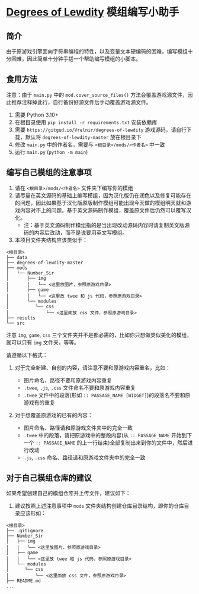 # [Degrees of Lewdity][dol] 模组编写小助手

## 简介
由于原游戏引擎面向字符串编程的特性，以及变量文本硬编码的困难，编写模组十分困难，因此简单十分钟手搓一个帮助编写模组的小脚本。

## 食用方法
注意：由于 `main.py` 中的 `mod.cover_source_files()` 方法会覆盖游戏源文件，因此推荐注释掉此行，自行备份好源文件后手动覆盖游戏源文件。

1. 需要 Python 3.10+
2. 在根目录使用 `pip install -r requirements.txt` 安装依赖库
3. 需要 `https://gitgud.io/Vrelnir/degrees-of-lewdity` 游戏源码，请自行下载，默认将 `degrees-of-lewdity-master` 放在根目录下
4. 修改 `main.py` 中的作者名，需要与 `<根目录>/mods/<作者名>` 中一致
5. 运行 `main.py` (`python -m main`)

## 编写自己模组的注意事项
1. 请在 `<根目录>/mods/<作者名>` 文件夹下编写你的模组
2. 请尽量在英文源码的基础上编写模组，因为汉化版仍在润色以及修复可能存在的问题，因此如果基于汉化版原版制作模组可能出现今天做的模组明天就和游戏内容对不上的问题。基于英文源码制作模组，覆盖原文件后仍然可以覆写汉化。
   * 注：基于英文源码制作模组指的是当出现改动源码内容时请复制英文版源码的内容后改动，而不是说要用英文写模组。
3. 本项目文件夹结构应该类似于：
```text
<根目录>
├── data
├── degrees-of-lewdity-master
├── mods
│   └── Number_Sir
│       ├── img
│       │   └── <这里放图片，参照原游戏目录>
│       ├── game
│       │   └── <这里放 twee 和 js 代码，参照原游戏目录>
│       └── modules
│          └── css
│              └── <这里面放 css 文件，参照原游戏目录>
├── results
└── src
```
注意 `img`, `game`, `css` 三个文件夹并不是都必需的，比如你只想做类似美化的模组，就可以只有 `img` 文件夹，等等。

请遵循以下格式：
   1. 对于完全新建、自创的内容，请注意不要和原游戏内容重名，比如：
      * 图片命名、路径不要和原游戏内容重复
      * `.twee`, `.js`, `.css` 文件命名不要和原游戏内容重复
      * `.twee` 文件中的段落(形如 `:: PASSAGE_NAME [WIDGET]`)的段落名不要和原游戏有的重复

   2. 对于想覆盖原游戏的已有的内容：
      * 图片命名、路径请和原游戏文件夹中的完全一致
      * `.twee` 中的段落，请把原游戏中的整段内容(从 `:: PASSAGE_NAME` 开始到下一个 `:: PASSAGE_NAME` 的上一行结束)全部复制出来到你的文件中，然后进行改动
      * `.js`, `.css` 命名、路径请和原游戏文件夹中的完全一致

## 对于自己模组仓库的建议
如果希望创建自己的模组仓库并上传文件，建议如下：
1. 建议按照上述注意事项中 `mods` 文件夹结构创建仓库目录结构，即你的仓库目录应该形如：
```text
<根目录>
├── .gitignore
├── Number_Sir
│   ├── img
│   │   └── <这里放图片，参照原游戏目录>
│   ├── game
│   │   └── <这里放 twee 和 js 代码，参照原游戏目录>
│   └── modules
│      └── css
│          └── <这里面放 css 文件，参照原游戏目录>
├── README.md
...
```

[dol]: https://gitgud.io/Vrelnir/degrees-of-lewdity